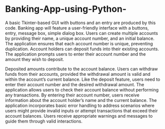 # Banking-App-using-Python-


A basic Tkinter-based GUI with buttons and an entry are produced by this code. Banking app will feature a user-friendly interface with a buttons, entry, message box, simple dialog box. Users can create multiple accounts by providing their name, a unique account number, and an initial balance. The application ensures that each account number is unique, preventing duplication. Account holders can deposit funds into their existing accounts. The application prompts users to enter their account number and the amount they wish to deposit.

Deposited amounts contribute to the account balance. Users can withdraw funds from their accounts, provided the withdrawal amount is valid and within the account’s current balance. Like the deposit feature, users need to enter their account number and the desired withdrawal amount. The application allows users to check their account balance without performing any transactions. By entering their account number, users receive information about the account holder’s name and the current balance. The application incorporates basic error handling to address scenarios where users might provide invalid inputs or attempt transactions that exceed their account balances. Users receive appropriate warnings and messages to guide them through valid interactions.

